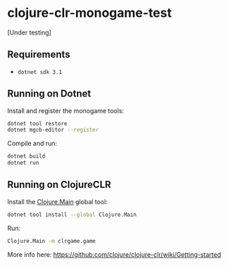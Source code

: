 # clojure-clr-monogame-test
[Under testing]

## Requirements

- `dotnet sdk 3.1`

## Running on Dotnet
Install and register the monogame tools:
```bash
dotnet tool restore
dotnet mgcb-editor --register
```

Compile and run:
```bash
dotnet build
dotnet run
```

## Running on ClojureCLR

Install the [Clojure.Main](https://www.nuget.org/packages/Clojure.Main) global tool:
```bash
dotnet tool install --global Clojure.Main
```
Run:
```bash
Clojure.Main -m clrgame.game
```

More info here:
https://github.com/clojure/clojure-clr/wiki/Getting-started
